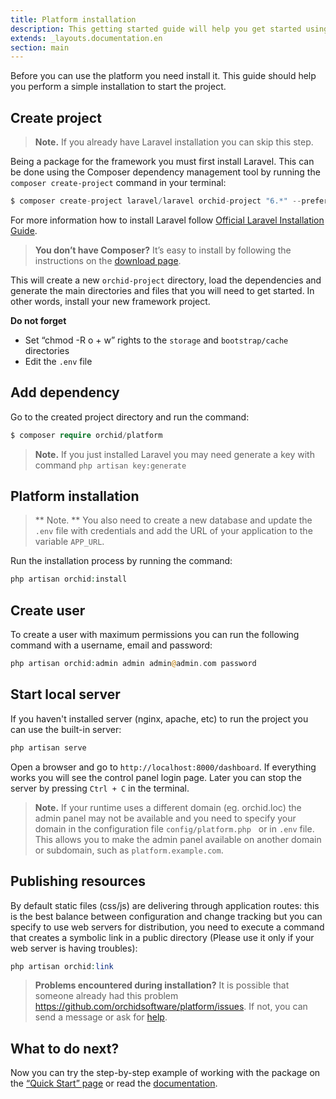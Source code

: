 ```yaml
---
title: Platform installation
description: This getting started guide will help you get started using ORCHID.
extends: _layouts.documentation.en
section: main
---
```



Before you can use the platform you need install it. This guide should help you perform a simple installation to start the project.


## Create project

> **Note.** If you already have Laravel installation you can skip this step.

Being a package for the framework you must first install Laravel. This can be done using the Composer dependency management tool by running the `composer create-project` command in your terminal:

```php
$ composer create-project laravel/laravel orchid-project "6.*" --prefer-dist
```

For more information how to install Laravel follow [Official Laravel Installation Guide](https://laravel.com/docs/5.8/installation).

> **You don’t have Composer?** It’s easy to install by following the instructions on the [download page](https://getcomposer.org/download/).

This will create a new `orchid-project` directory, load the dependencies and generate the main directories and files that you will need to get started.
In other words, install your new framework project.

**Do not forget**
- Set “chmod -R o + w” rights to the `storage` and `bootstrap/cache` directories
- Edit the `.env` file

## Add dependency

Go to the created project directory and run the command:
```php
$ composer require orchid/platform
```

> **Note.** If you just installed Laravel you may need generate a key with command `php artisan key:generate`

## Platform installation

> ** Note. ** You also need to create a new database and update the `.env` file with credentials and add the URL of your application to the variable `APP_URL`.

Run the installation process by running the command:

```php
php artisan orchid:install
```

## Create user

To create a user with maximum permissions you can run the following command with a username, email and password:

```php
php artisan orchid:admin admin admin@admin.com password
```


## Start local server

If you haven't installed server (nginx, apache, etc) to run the project you can use the built-in server:
```php
php artisan serve
```

Open a browser and go to `http://localhost:8000/dashboard`. If everything works you will see the control panel login page. Later you can stop the server by pressing `Ctrl + C` in the terminal.

> **Note.** If your runtime uses a different domain (eg. orchid.loc)
  the admin panel may not be available and you need to specify your domain in the configuration file `config/platform.php`
  or in `.env` file. This allows you to make the admin panel available on another domain or subdomain, such as `platform.example.com`. 
 
## Publishing resources

By default static files (css/js) are delivering through application routes: this is the best balance between configuration and change tracking but you can specify to use web servers for distribution, you need to execute a command that creates a symbolic link in a public directory (Please use it only if your web server is having troubles):

 ```php
php artisan orchid:link
```
 
> **Problems encountered during installation?** It is possible that someone already had this problem https://github.com/orchidsoftware/platform/issues. If not, you can send a message or ask for [help](https://github.com/orchidsoftware/platform/issues/new).

## What to do next?

Now you can try the step-by-step example of working with the package on the [“Quick Start” page](/en/docs/quickstart) or read the [documentation](/en/docs/screens).
